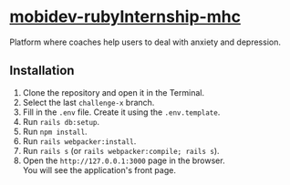 # [mobidev-rubyInternship-mhc](https://mental.vchkhr.com/)

Platform where coaches help users to deal with anxiety and depression.

## Installation

1. Clone the repository and open it in the Terminal.
2. Select the last `challenge-x` branch.
3. Fill in the `.env` file. Create it using the `.env.template`.
4. Run `rails db:setup`.
5. Run `npm install`.
6. Run `rails webpacker:install`.
7. Run `rails s` (or `rails webpacker:compile; rails s`).
8. Open the `http://127.0.0.1:3000` page in the browser.\
You will see the application's front page.
